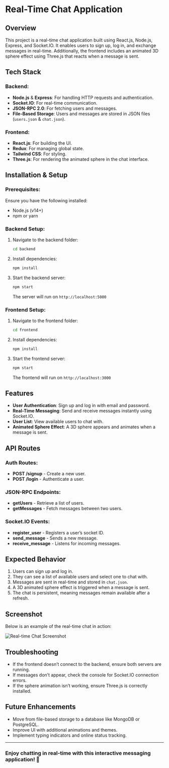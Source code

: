 # Real-Time Chat Application

## Overview
This project is a real-time chat application built using React.js, Node.js, Express, and Socket.IO. It enables users to sign up, log in, and exchange messages in real-time. Additionally, the frontend includes an animated 3D sphere effect using Three.js that reacts when a message is sent.

## Tech Stack
### Backend:
- **Node.js** & **Express**: For handling HTTP requests and authentication.
- **Socket.IO**: For real-time communication.
- **JSON-RPC 2.0**: For fetching users and messages.
- **File-Based Storage**: Users and messages are stored in JSON files (`users.json` & `chat.json`).

### Frontend:
- **React.js**: For building the UI.
- **Redux**: For managing global state.
- **Tailwind CSS**: For styling.
- **Three.js**: For rendering the animated sphere in the chat interface.

## Installation & Setup

### Prerequisites:
Ensure you have the following installed:
- Node.js (v14+)
- npm or yarn

### Backend Setup:
1. Navigate to the backend folder:
   ```sh
   cd backend
   ```
2. Install dependencies:
   ```sh
   npm install
   ```
3. Start the backend server:
   ```sh
   npm start
   ```
   The server will run on `http://localhost:5000`

### Frontend Setup:
1. Navigate to the frontend folder:
   ```sh
   cd frontend
   ```
2. Install dependencies:
   ```sh
   npm install
   ```
3. Start the frontend server:
   ```sh
   npm start
   ```
   The frontend will run on `http://localhost:3000`

## Features
- **User Authentication**: Sign up and log in with email and password.
- **Real-Time Messaging**: Send and receive messages instantly using Socket.IO.
- **User List**: View available users to chat with.
- **Animated Sphere Effect**: A 3D sphere appears and animates when a message is sent.

## API Routes
### Auth Routes:
- **POST /signup** - Create a new user.
- **POST /login** - Authenticate a user.

### JSON-RPC Endpoints:
- **getUsers** - Retrieve a list of users.
- **getMessages** - Fetch messages between two users.

### Socket.IO Events:
- **register_user** - Registers a user’s socket ID.
- **send_message** - Sends a new message.
- **receive_message** - Listens for incoming messages.

## Expected Behavior
1. Users can sign up and log in.
2. They can see a list of available users and select one to chat with.
3. Messages are sent in real-time and stored in `chat.json`.
4. A 3D animated sphere effect is triggered when a message is sent.
5. The chat is persistent, meaning messages remain available after a refresh.

## Screenshot
Below is an example of the real-time chat in action:

![Real-time Chat Screenshot](https://drive.google.com/file/d/1SDmtlbG0Vv3HmEkN0BbJAvVJygsQeJPH/view?usp=drive_link)

## Troubleshooting
- If the frontend doesn’t connect to the backend, ensure both servers are running.
- If messages don’t appear, check the console for Socket.IO connection errors.
- If the sphere animation isn’t working, ensure Three.js is correctly installed.

## Future Enhancements
- Move from file-based storage to a database like MongoDB or PostgreSQL.
- Improve UI with additional animations and themes.
- Implement typing indicators and online status tracking.

---
### Enjoy chatting in real-time with this interactive messaging application! 🚀


